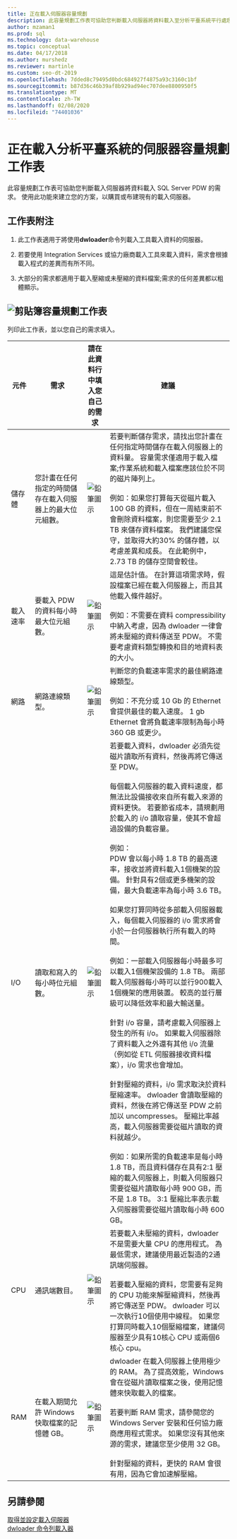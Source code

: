 ```yaml
---
title: 正在載入伺服器容量規劃
description: 此容量規劃工作表可協助您判斷載入伺服器將資料載入至分析平臺系統平行處理資料倉儲的需求。」
author: mzaman1
ms.prod: sql
ms.technology: data-warehouse
ms.topic: conceptual
ms.date: 04/17/2018
ms.author: murshedz
ms.reviewer: martinle
ms.custom: seo-dt-2019
ms.openlocfilehash: 7dded8c79495d0bdc684927f4875a93c3160c1bf
ms.sourcegitcommit: b87d36c46b39af8b929ad94ec707dee8800950f5
ms.translationtype: MT
ms.contentlocale: zh-TW
ms.lasthandoff: 02/08/2020
ms.locfileid: "74401036"
---
```

# <a name="loading-server-capacity-planning-worksheet-for-analytics-platform-system"></a>正在載入分析平臺系統的伺服器容量規劃工作表
此容量規劃工作表可協助您判斷載入伺服器將資料載入 SQL Server PDW 的需求。 使用此功能來建立您的方案，以購買或布建現有的載入伺服器。  
  
## <a name="worksheet-notes"></a>工作表附注
  
1.  此工作表適用于將使用**dwloader**命令列載入工具載入資料的伺服器。  
  
2.  若要使用 Integration Services 或協力廠商載入工具來載入資料，需求會根據載入程式的差異而有所不同。  
  
3.  大部分的需求都適用于載入壓縮或未壓縮的資料檔案;需求的任何差異都以粗體顯示。  
  
## <a name="clipboardmediaclipboard-iconpng-clipboard-capacity-planning-worksheet"></a>![剪貼](media/clipboard-icon.png "剪貼簿")簿容量規劃工作表  
  
列印此工作表，並以您自己的需求填入。  
  
|元件|需求|請在此資料行中填入您自己的需求|建議|  
|-------------|---------------|--------------------------------------------------|-------------------|  
|儲存體|您計畫在任何指定的時間儲存在載入伺服器上的最大位元組數。|![鉛筆圖示](media/pencil-icon.png "鉛筆圖示")|若要判斷儲存需求，請找出您計畫在任何指定時間儲存在載入伺服器上的資料量。  容量需求僅適用于載入檔案;作業系統和載入檔案應該位於不同的磁片陣列上。<br /><br />例如：如果您打算每天從磁片載入 100 GB 的資料，但在一周結束前不會刪除資料檔案，則您需要至少 2.1 TB 來儲存資料檔案。 我們建議您保守，並取得大約30% 的儲存體，以考慮差異和成長。  在此範例中，2.73 TB 的儲存空間會較佳。|  
|載入速率|要載入 PDW 的資料每小時最大位元組數。|![鉛筆圖示](media/pencil-icon.png "鉛筆圖示")|這是估計值。 在計算這項需求時，假設檔案已經在載入伺服器上，而且其他載入條件越好。<br /><br />例如：不需要在資料 compressibility 中納入考慮，因為 dwloader 一律會將未壓縮的資料傳送至 PDW。 不需要考慮資料類型轉換和目的地資料表的大小。|  
|網路|網路連線類型。|![鉛筆圖示](media/pencil-icon.png "鉛筆圖示")|判斷您的負載速率需求的最佳網路連線類型。<br /><br />例如：不充分或 10 Gb 的 Ethernet 會提供最佳的載入速度。 1 gb Ethernet 會將負載速率限制為每小時 360 GB 或更少。|  
|I/O|讀取和寫入的每小時位元組數。|![鉛筆圖示](media/pencil-icon.png "鉛筆圖示")|若要載入資料，dwloader 必須先從磁片讀取所有資料，然後再將它傳送至 PDW。<br /><br />每個載入伺服器的載入資料速度，都無法比設備接收來自所有載入來源的資料更快。 若要節省成本，請規劃用於載入的 i/o 讀取容量，使其不會超過設備的負載容量。<br /><br />例如：<br />PDW 會以每小時 1.8 TB 的最高速率，接收並將資料載入1個機架的設備。 針對具有2個或更多機架的設備，最大負載速率為每小時 3.6 TB。<br /><br />如果您打算同時從多部載入伺服器載入，每個載入伺服器的 i/o 需求將會小於一台伺服器執行所有載入的時間。<br /><br />例如：一部載入伺服器每小時最多可以載入1個機架設備的 1.8 TB。 兩部載入伺服器每小時可以並行900載入1個機架的應用裝置。 較高的並行層級可以降低效率和最大輸送量。<br /><br />針對 i/o 容量，請考慮載入伺服器上發生的所有 i/o。 如果載入伺服器除了資料載入之外還有其他 i/o 流量（例如從 ETL 伺服器接收資料檔案），i/o 需求也會增加。<br /><br />針對壓縮的資料，i/o 需求取決於資料壓縮速率。 dwloader 會讀取壓縮的資料，然後在將它傳送至 PDW 之前加以 uncompresses。 壓縮比率越高，載入伺服器需要從磁片讀取的資料就越少。<br /><br />例如：如果所需的負載速率是每小時 1.8 TB，而且資料儲存在具有2:1 壓縮的載入伺服器上，則載入伺服器只需要從磁片讀取每小時 900 GB，而不是 1.8 TB。 3:1 壓縮比率表示載入伺服器需要從磁片讀取每小時 600 GB。|  
|CPU|通訊端數目。|![鉛筆圖示](media/pencil-icon.png "鉛筆圖示")|若要載入未壓縮的資料，dwloader 不是需要大量 CPU 的應用程式。  為最低需求，建議使用最近製造的2通訊端伺服器。<br /><br />若要載入壓縮的資料，您需要有足夠的 CPU 功能來解壓縮資料，然後再將它傳送至 PDW。 dwloader 可以一次執行10個使用中線程。 如果您打算同時載入10個壓縮檔案，建議伺服器至少具有10核心 CPU 或兩個6核心 cpu。|  
|RAM|在載入期間允許 Windows 快取檔案的記憶體 GB。|![鉛筆圖示](media/pencil-icon.png "鉛筆圖示")|dwloader 在載入伺服器上使用極少的 RAM。 為了提高效能，Windows 會在從磁片讀取檔案之後，使用記憶體來快取載入的檔案。<br /><br />若要判斷 RAM 需求，請參閱您的 Windows Server 安裝和任何協力廠商應用程式需求。 如果您沒有其他來源的需求，建議您至少使用 32 GB。<br /><br />針對壓縮的資料，更快的 RAM 會很有用，因為它會加速解壓縮。|  
  
## <a name="see-also"></a>另請參閱  
[取得並設定載入伺服器](acquire-and-configure-loading-server.md)  
[dwloader 命令列載入器](dwloader.md)  
  
